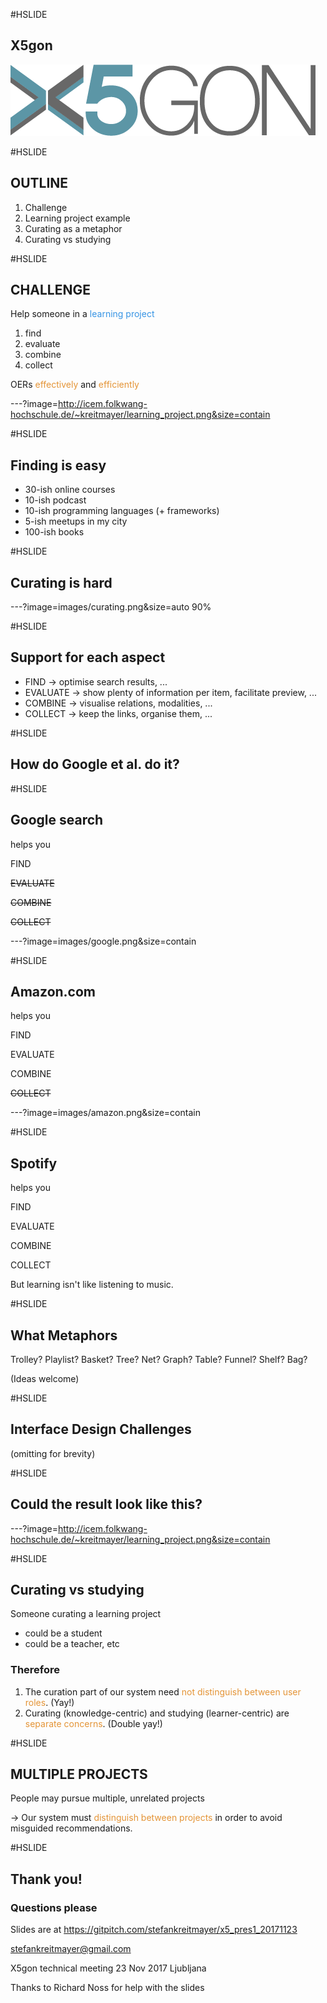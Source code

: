 #HSLIDE

## X5gon

![Logo](images/x5gon_logo.png)


#HSLIDE

## OUTLINE
1. Challenge
2. Learning project example
3. Curating as a metaphor
4. Curating vs studying

#HSLIDE

## CHALLENGE

Help someone in a <span style="color:#3694e4">learning project</span>
1. find
2. evaluate
3. combine
4. collect

OERs <span style="color:#e49436">effectively</span> and <span style="color:#e49436">efficiently</span>


---?image=http://icem.folkwang-hochschule.de/~kreitmayer/learning_project.png&size=contain

#HSLIDE

## Finding is easy

* 30-ish online courses
* 10-ish podcast
* 10-ish programming languages (+ frameworks)
* 5-ish meetups in my city
* 100-ish books

#HSLIDE

## Curating is hard

---?image=images/curating.png&size=auto 90%

#HSLIDE

## Support for each aspect

* FIND -> optimise search results, ...
* EVALUATE -> show plenty of information per item, facilitate preview, ...
* COMBINE -> visualise relations, modalities, ...
* COLLECT -> keep the links, organise them, ...

#HSLIDE

## How do Google et al. do it?

#HSLIDE

## Google search

helps you

FIND

~~EVALUATE~~

~~COMBINE~~

~~COLLECT~~

---?image=images/google.png&size=contain

#HSLIDE

## Amazon.com

helps you

FIND

EVALUATE

COMBINE

~~COLLECT~~

---?image=images/amazon.png&size=contain

#HSLIDE

## Spotify

helps you

FIND

EVALUATE

COMBINE

COLLECT

But learning isn't like listening to music.

#HSLIDE

## What Metaphors

Trolley?
Playlist?
Basket?
Tree?
Net?
Graph?
Table?
Funnel?
Shelf?
Bag?

(Ideas welcome)

#HSLIDE

## Interface Design Challenges

(omitting for brevity)

#HSLIDE

## Could the result look like this?

---?image=http://icem.folkwang-hochschule.de/~kreitmayer/learning_project.png&size=contain

#HSLIDE

## Curating vs studying

Someone curating a learning project
* could be a student
* could be a teacher, etc

### Therefore
1. The curation part of our system need <span style="color:#e49436">not distinguish between user roles</span>. (Yay!)
2. Curating (knowledge-centric) and studying (learner-centric) are <span style="color:#e49436">separate concerns</span>. (Double yay!)

#HSLIDE

## MULTIPLE PROJECTS

People may pursue multiple, unrelated projects

-> Our system must <span style="color:#e49436">distinguish between projects</span> in order to avoid misguided recommendations.

#HSLIDE

## Thank you!
### Questions please

Slides are at
https://gitpitch.com/stefankreitmayer/x5_pres1_20171123

stefankreitmayer@gmail.com

X5gon technical meeting 23 Nov 2017 Ljubljana

Thanks to Richard Noss for help with the slides
